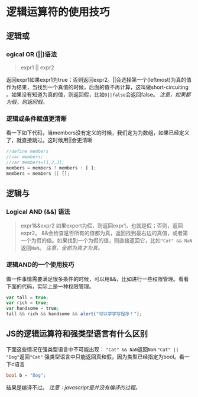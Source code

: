 # 逻辑运算符的使用技巧
## 逻辑或
### ogical OR (\||)语法

> expr1 || expr2  

返回expr1如果expr1为true；否则返回expr2。||会选择第一个(leftmost)为真的值作为结果，当找到一个真值的时候，后面的值不再计算，这叫做short-circuiting 。如果没有知道为真的值，则返回假，比如`0||false`会返回false。
_注意，如果都为假，则返回假。_

### 逻辑或条件赋值更清晰
看一下如下代码，当members没有定义的时候，我们定为为数组，如果已经定义了，就直接跳过。这时候用\||会更清晰
```javascript
//define members 
//var members;
//var members=[1,2,3];
members = members ? members : [ ];
members = members || [];
```
## 逻辑与
### Logical AND (&&) 语法
> expr1&&expr2
如果expert为假，则返回expr1，也就是假；否则，返回expr2。
&&会检查是否所有的值都为真，返回找到最右边的真值，或者第一个为假的值。如果找到一个为假的值，则直接返回它，比如`"Cat" && NaN`返回`NaN`。
_注意，全部为真才为真。_
### 逻辑AND的一个使用技巧
做一件事情需要满足很多条件的时候，可以用&&，比如进行一些权限管理。看看下面的代码，实际上是一种权限管理。
```javascript
var tall = true;
var rich = true;
var handsome = true;
tall && rich && handsome && alert("可以学学写程序！");
```
## JS的逻辑运算符和强类型语言有什么区别
下面这些情况在强类型语言中不可能出现：
`"Cat" && NaN`返回`NaN`
`"Cat" || "Dog"`返回`"Cat"`
强类型语言中只能返回真和假，因为类型已经指定为bool。看一下c语言
```c
bool b = "Dog";
```
结果是编译不过。
_注意：javascript是并没有编译的过程。_
